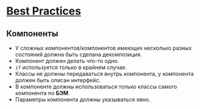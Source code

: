 # [Best Practices](../README.md)

## Компоненты

- У сложных компонентов/компонентов имеющих несколько разных состояний должна быть сделана декомпозиция.
- Компонент должен делать что-то одно.
- `if` используется только в крайнем случае.
- Классы не должны передаваться внутрь компонента, у компонента должен быть описан интерфейс.
- В компоненте должны использоваться только классы самого компонента по **БЭМ**.
- Параметры компонента должны указываться явно.
